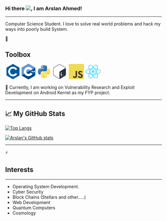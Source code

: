 <!--
**DeathNet123/DeathNet123** is a ✨ _special_ ✨ repository because its `README.md` (this file) appears on your GitHub profile.

Here are some ideas to get you started:

- 🔭 I’m currently working on ...
- 🌱 I’m currently learning ...
- 👯 I’m looking to collaborate on ...
- 🤔 I’m looking for help with ...
- 💬 Ask me about ...
- 📫 How to reach me: ...
- 😄 Pronouns: ...
- ⚡ Fun fact: ...
-->
### Hi there <img src="https://raw.githubusercontent.com/MartinHeinz/MartinHeinz/master/wave.gif" width="20px">, I am Arslan Ahmed!
<hr>
<p>Computer Science Student. I love to solve real world problems and hack my ways into poorly build System.</p>

🧰 
## Toolbox
<img src = "https://github.com/devicons/devicon/blob/master/icons/c/c-plain.svg" alt = "C-Logo" width="50" height="50"><img src = "https://github.com/devicons/devicon/blob/master/icons/cplusplus/cplusplus-original.svg" alt = "C++-Logo" width="50" height="50"><img src = "https://github.com/devicons/devicon/blob/master/icons/python/python-original.svg" alt = "Python" width="50" height="50"><img src ="https://github.com/devicons/devicon/blob/master/icons/bash/bash-original.svg" alt = "BASH" width="50" height="50">
 <img src = "https://github.com/devicons/devicon/blob/master/icons/javascript/javascript-original.svg" alt ="JS" width="50" height="50">
<img src = "https://github.com/devicons/devicon/blob/master/icons/react/react-original.svg" alt = "React" width="50" height="50">

<p>🌱 Currently, I am working on Vulnerability Research and Exploit Development on Android Kernel as my FYP project.</p>
<hr>

## &#x1f4c8; My GitHub Stats

[![Top Langs](https://github-readme-stats.vercel.app/api/top-langs/?username=DeathNet123&theme=radical)](https://github.com/anuraghazra/github-readme-stats)

[![Arslan's GitHub stats](https://github-readme-stats.vercel.app/api?username=DeathNet123&theme=radical)](https://github.com/anuraghazra/github-readme-stats)

---

⚡ 
## Interests

---
<ul>
  <li>Operating System Development.</li>
  <li>Cyber Security</li>
  <li>Block Chains (Stellars and other.....)</li>
  <li>Web Development</li>
  <li>Quantum Computers </li>
  <li>Cosmology</li>
</ul
